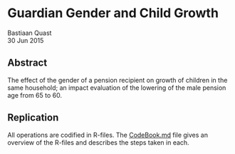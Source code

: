 # Guardian Gender and Child Growth
Bastiaan Quast  
30 Jun 2015  

Abstract
--------------------------------------------------------
The effect of the gender of a pension recipient on growth of children in the same household; an impact evaluation of the lowering of the male pension age from 65 to 60.

Replication
--------------------------------------------------------
All operations are codified in R-files. The [CodeBook.md](/CodeBook.md) file gives an overview of the R-files and describes the steps taken in each.

